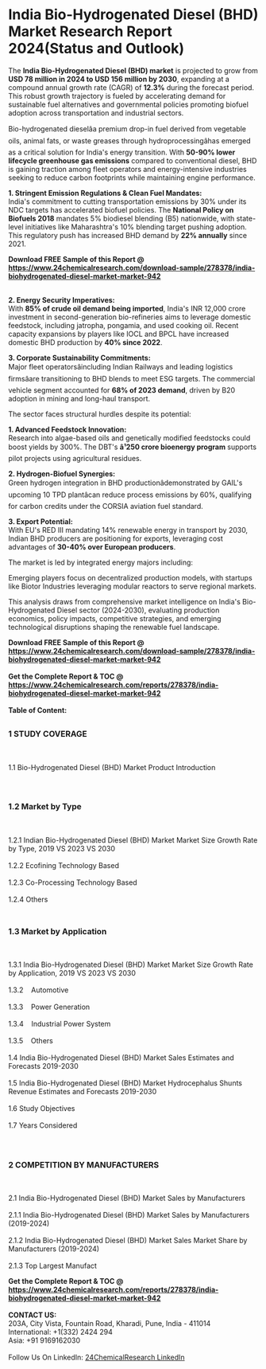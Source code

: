 <h1>India Bio-Hydrogenated Diesel (BHD) Market Research Report 2024(Status and Outlook)</h1><p>The <strong>India Bio-Hydrogenated Diesel (BHD) market</strong> is projected to grow from <strong>USD 78 million in 2024 to USD 156 million by 2030</strong>, expanding at a compound annual growth rate (CAGR) of <strong>12.3%</strong> during the forecast period. This robust growth trajectory is fueled by accelerating demand for sustainable fuel alternatives and governmental policies promoting biofuel adoption across transportation and industrial sectors.</p><p>Bio-hydrogenated dieselâa premium drop-in fuel derived from vegetable oils, animal fats, or waste greases through hydroprocessingâhas emerged as a critical solution for India's energy transition. With <strong>50-90% lower lifecycle greenhouse gas emissions</strong> compared to conventional diesel, BHD is gaining traction among fleet operators and energy-intensive industries seeking to reduce carbon footprints while maintaining engine performance.</p><p><strong>1. Stringent Emission Regulations &amp; Clean Fuel Mandates:</strong><br>
India's commitment to cutting transportation emissions by 30% under its NDC targets has accelerated biofuel policies. The <strong>National Policy on Biofuels 2018</strong> mandates 5% biodiesel blending (B5) nationwide, with state-level initiatives like Maharashtra's 10% blending target pushing adoption. This regulatory push has increased BHD demand by <strong>22% annually</strong> since 2021.</p><div><b>Download FREE Sample of this Report @ 
            <a href="https://www.24chemicalresearch.com/download-sample/278378/india-biohydrogenated-diesel-market-market-942">
            https://www.24chemicalresearch.com/download-sample/278378/india-biohydrogenated-diesel-market-market-942</a></b></div><br><p><strong>2. Energy Security Imperatives:</strong><br>
With <strong>85% of crude oil demand being imported</strong>, India's INR 12,000 crore investment in second-generation bio-refineries aims to leverage domestic feedstock, including jatropha, pongamia, and used cooking oil. Recent capacity expansions by players like IOCL and BPCL have increased domestic BHD production by <strong>40% since 2022</strong>.</p><p><strong>3. Corporate Sustainability Commitments:</strong><br>
Major fleet operatorsâincluding Indian Railways and leading logistics firmsâare transitioning to BHD blends to meet ESG targets. The commercial vehicle segment accounted for <strong>68% of 2023 demand</strong>, driven by B20 adoption in mining and long-haul transport.</p><p>The sector faces structural hurdles despite its potential:</p><p><strong>1. Advanced Feedstock Innovation:</strong><br>
Research into algae-based oils and genetically modified feedstocks could boost yields by 300%. The DBT's <strong>â¹250 crore bioenergy program</strong> supports pilot projects using agricultural residues.</p><p><strong>2. Hydrogen-Biofuel Synergies:</strong><br>
Green hydrogen integration in BHD productionâdemonstrated by GAIL's upcoming 10 TPD plantâcan reduce process emissions by 60%, qualifying for carbon credits under the CORSIA aviation fuel standard.</p><p><strong>3. Export Potential:</strong><br>
With EU's RED III mandating 14% renewable energy in transport by 2030, Indian BHD producers are positioning for exports, leveraging cost advantages of <strong>30-40% over European producers</strong>.</p><p>The market is led by integrated energy majors including:</p><p>Emerging players focus on decentralized production models, with startups like Biotor Industries leveraging modular reactors to serve regional markets.</p><p>This analysis draws from comprehensive market intelligence on India's Bio-Hydrogenated Diesel sector (2024-2030), evaluating production economics, policy impacts, competitive strategies, and emerging technological disruptions shaping the renewable fuel landscape.</p><div><b>Download FREE Sample of this Report @ 
            <a href="https://www.24chemicalresearch.com/download-sample/278378/india-biohydrogenated-diesel-market-market-942">
            https://www.24chemicalresearch.com/download-sample/278378/india-biohydrogenated-diesel-market-market-942</a></b></div><br><div><b>Get the Complete Report & TOC @ 
            <a href="https://www.24chemicalresearch.com/reports/278378/india-biohydrogenated-diesel-market-market-942">
            https://www.24chemicalresearch.com/reports/278378/india-biohydrogenated-diesel-market-market-942</a></b></div><br>
            <b>Table of Content:</b><p><h2><span style="font-size:16px"><strong>1 STUDY COVERAGE</strong></span></h2><br />
<p>1.1 Bio-Hydrogenated Diesel (BHD) Market Product Introduction</p><br />
<h2><span style="font-size:16px"><strong>1.2 Market by Type</strong></span></h2><br />
<p>1.2.1 Indian Bio-Hydrogenated Diesel (BHD) Market Market Size Growth Rate by Type, 2019 VS 2023 VS 2030<br /><br />
1.2.2 Ecofining Technology Based&nbsp;&nbsp; &nbsp;<br /><br />
1.2.3 Co-Processing Technology Based<br /><br />
1.2.4 Others<br /><br />
<h2><span style="font-size:16px"><strong>1.3 Market by Application</strong></span></h2><br />
<p>1.3.1 India Bio-Hydrogenated Diesel (BHD) Market Market Size Growth Rate by Application, 2019 VS 2023 VS 2030<br /><br />
1.3.2&nbsp;&nbsp; &nbsp;Automotive<br /><br />
1.3.3&nbsp;&nbsp; &nbsp;Power Generation<br /><br />
1.3.4&nbsp;&nbsp; &nbsp;Industrial Power System<br /><br />
1.3.5&nbsp;&nbsp; &nbsp;Others<br /><br />
1.4 India Bio-Hydrogenated Diesel (BHD) Market Sales Estimates and Forecasts 2019-2030<br /><br />
1.5 India Bio-Hydrogenated Diesel (BHD) Market Hydrocephalus Shunts Revenue Estimates and Forecasts 2019-2030<br /><br />
1.6 Study Objectives<br /><br />
1.7 Years Considered</p><br />
<h2><span style="font-size:16px"><strong>2 COMPETITION BY MANUFACTURERS</strong></span></h2><br />
<p>2.1 India Bio-Hydrogenated Diesel (BHD) Market Sales by Manufacturers<br /><br />
2.1.1 India Bio-Hydrogenated Diesel (BHD) Market Sales by Manufacturers (2019-2024)<br /><br />
2.1.2 India Bio-Hydrogenated Diesel (BHD) Market Sales Market Share by Manufacturers (2019-2024)<br /><br />
2.1.3 Top Largest Manufact</p><div><b>Get the Complete Report & TOC @ 
            <a href="https://www.24chemicalresearch.com/reports/278378/india-biohydrogenated-diesel-market-market-942">
            https://www.24chemicalresearch.com/reports/278378/india-biohydrogenated-diesel-market-market-942</a></b></div><br><b>CONTACT US:</b><br>
            203A, City Vista, Fountain Road, Kharadi, Pune, India - 411014<br>
            International: +1(332) 2424 294<br>
            Asia: +91 9169162030 <br><br>
            Follow Us On LinkedIn: <a href="https://www.linkedin.com/company/24chemicalresearch/">24ChemicalResearch LinkedIn</a>